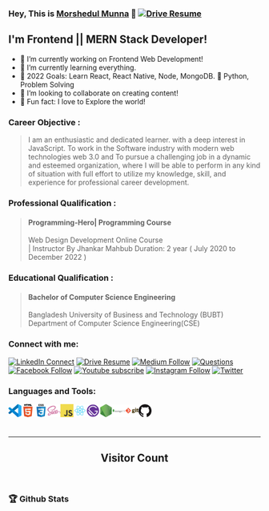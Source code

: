 ### Hey, This is [Morshedul Munna][website] 👋 [![Drive Resume](https://img.shields.io/badge/Resume-14171A?style=flat&logo=R&labelColor=212121)][resume]

## I'm Frontend || MERN Stack Developer!

- 🔭 I’m currently working on Frontend Web Development!
- 🌱 I’m currently learning everything.
- 🥅 2022 Goals: Learn React, React Native, Node, MongoDB. 🚀 Python, Problem Solving 
- 👯 I’m looking to collaborate on creating content!
- 🚀 Fun fact: I love to Explore the world!

### Career Objective :

> I am an enthusiastic and dedicated learner. with a deep interest in JavaScript. To work in the Software industry with modern web technologies web 3.0 and
To pursue a challenging job in a dynamic and esteemed organization, where I will be able to perform in any kind of situation with full effort to utilize my
knowledge, skill, and experience for professional career development.

### Professional Qualification :
>#### Programming-Hero| Programming Course
>Web Design Development Online Course </br> | Instructor By Jhankar Mahbub
Duration: 2 year ( July 2020 to December 2022 )

### Educational Qualification :
>#### Bachelor of Computer Science Engineering
>Bangladesh University of Business and Technology (BUBT) </br>
Department of Computer Science Engineering(CSE)

### Connect with me:

[![LinkedIn Connect](https://img.shields.io/badge/%20-Connect-black?color=14171A&labelColor=212121&logo=linkedin&logoColor=ffffff)][linkedin]
[![Drive Resume](https://img.shields.io/badge/Resume-14171A?style=flat&logo=R&labelColor=212121)][resume]
[![Medium Follow](https://img.shields.io/badge/%20-Follow-black?color=14171A&labelColor=1976d2&logo=medium&logoColor=ffffff)][medium]
[![Questions](https://img.shields.io/badge/%20-Questions-black?color=14171A&labelColor=fff&logo=stackoverflow&logoColor=0c0d0e26)](https://stackoverflow.com/users/edit/13958792)
[![Facebook Follow](https://img.shields.io/badge/%20-Follow-black?color=14171A&labelColor=1976d2&logo=facebook&logoColor=ffffff)][facebook]
[![Youtube subscribe](https://img.shields.io:/youtube/channel/subscribers/UCCwRAqBwssrPj-1mcZA7KsQ?style=social)][youtube]
[![Instagram Follow](https://img.shields.io/badge/%20-Follow-black?color=14171A&labelColor=fff&logo=instagram&logoColor=9E32AD)][instagram]
[![Twitter](https://img.shields.io:/twitter/follow/morshedulmunna?style=social)][twitter]

### Languages and Tools:

[<img align="left" alt="Visual Studio Code" width="26px" src="https://raw.githubusercontent.com/github/explore/80688e429a7d4ef2fca1e82350fe8e3517d3494d/topics/visual-studio-code/visual-studio-code.png" />][github]
[<img align="left" alt="HTML5" width="26px" src="https://raw.githubusercontent.com/github/explore/80688e429a7d4ef2fca1e82350fe8e3517d3494d/topics/html/html.png" />][github]
[<img align="left" alt="CSS3" width="26px" src="https://raw.githubusercontent.com/github/explore/80688e429a7d4ef2fca1e82350fe8e3517d3494d/topics/css/css.png" />][github]
[<img align="left" alt="Sass" width="26px" src="https://raw.githubusercontent.com/github/explore/80688e429a7d4ef2fca1e82350fe8e3517d3494d/topics/sass/sass.png" />][github]
[<img align="left" alt="JavaScript" width="26px" src="https://raw.githubusercontent.com/github/explore/80688e429a7d4ef2fca1e82350fe8e3517d3494d/topics/javascript/javascript.png" />][github]
[<img align="left" alt="React" width="26px" src="https://raw.githubusercontent.com/github/explore/80688e429a7d4ef2fca1e82350fe8e3517d3494d/topics/react/react.png" />][github]
[<img align="left" alt="Gatsby" width="26px" src="https://raw.githubusercontent.com/github/explore/e94815998e4e0713912fed477a1f346ec04c3da2/topics/gatsby/gatsby.png" />][github]
[<img align="left" alt="Node.js" width="26px" src="https://raw.githubusercontent.com/github/explore/80688e429a7d4ef2fca1e82350fe8e3517d3494d/topics/nodejs/nodejs.png" />][github]
[<img align="left" alt="MongoDB" width="26px" src="https://raw.githubusercontent.com/github/explore/80688e429a7d4ef2fca1e82350fe8e3517d3494d/topics/mongodb/mongodb.png" />][github]
[<img align="left" alt="Git" width="26px" src="https://raw.githubusercontent.com/github/explore/80688e429a7d4ef2fca1e82350fe8e3517d3494d/topics/git/git.png" />][github]
[<img align="left" alt="GitHub" width="26px" src="https://raw.githubusercontent.com/github/explore/78df643247d429f6cc873026c0622819ad797942/topics/github/github.png" />][github]


<br/>
<br/>
<br/>

 ---
<h2 align="center">Visitor Count</h2>
<p align="center">
  <img align="center" alt="" width="40%" src="https://profile-counter.glitch.me/Rayhan0Islam0Shagor/count.svg" />
</p>

### 🏆 Github Stats



[website]: https://morshedulmunna.netlify.app/
[instagram]: https://www.instagram.com/morshedul.munna/
[linkedin]: https://www.linkedin.com/in/morshedulmunna/
[github]: https://github.com/morshedulmunna
[facebook]: https://www.facebook.com/morshedulmunna.script
[resume]: https://www.linkedin.com/in/morshedulmunna/
[medium]: https://www.quora.com/profile/Morshedul-Munna
[youtube]: https://www.youtube.com/channel/UCCwRAqBwssrPj-1mcZA7KsQ
[twitter]: https://twitter.com/morshedulmunna
